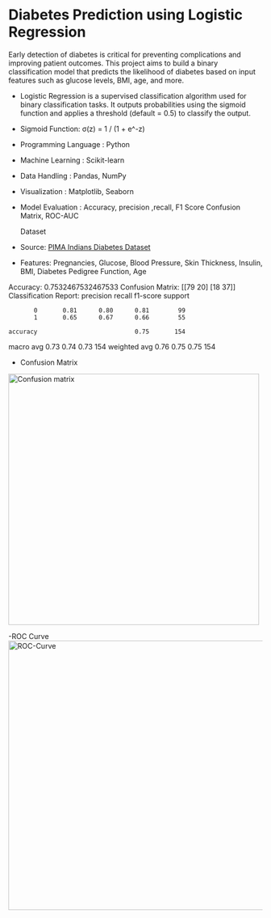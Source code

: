 #  Diabetes Prediction using Logistic Regression

Early detection of diabetes is critical for preventing complications and improving patient outcomes. This project aims to build a binary classification model that predicts the likelihood of diabetes based on input features such as glucose levels, BMI, age, and more.

- Logistic Regression is a supervised classification algorithm used for binary classification tasks. It outputs probabilities using the sigmoid function and applies a threshold (default = 0.5) to classify the output.

- Sigmoid Function: σ(z) = 1 / (1 + e^-z)


- Programming Language : Python
- Machine Learning : Scikit-learn
- Data Handling : Pandas, NumPy
- Visualization : Matplotlib, Seaborn
- Model Evaluation : Accuracy, precision ,recall, F1 Score Confusion Matrix, ROC-AUC

  Dataset
- Source: [PIMA Indians Diabetes Dataset](https://www.kaggle.com/datasets/uciml/pima-indians-diabetes-database)
- Features: Pregnancies, Glucose, Blood Pressure, Skin Thickness, Insulin, BMI, Diabetes Pedigree Function, Age

Accuracy: 0.7532467532467533
Confusion Matrix:
 [[79 20]
 [18 37]]
Classification Report:
               precision    recall  f1-score   support

           0       0.81      0.80      0.81        99
           1       0.65      0.67      0.66        55

    accuracy                           0.75       154
   macro avg       0.73      0.74      0.73       154
weighted avg       0.76      0.75      0.75       154

- Confusion Matrix
<img width="497" alt="Confusion matrix" src="https://github.com/user-attachments/assets/04cd6b7d-a237-430c-b1c2-5d72748b808e" />

-ROC Curve
<img width="533" alt="ROC-Curve" src="https://github.com/user-attachments/assets/92f882cd-5e23-4f04-af3c-ac729a54572c" />





